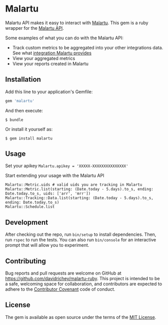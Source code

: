# Malartu

Malartu API makes it easy to interact with [Malartu](https://www.malartu.co/). This gem is a ruby wrapper for the [Malartu API](https://app.malartu.co/docs/api).

Some examples of what you can do with the Malartu API:

* Track custom metrics to be aggregated into your other integrations data. See what [integration Malartu provides](https://www.malartu.co/integrations/)
* View your aggregated metrics
* View your reports created in Malartu

## Installation

Add this line to your application's Gemfile:

```ruby
gem 'malartu'
```

And then execute:

    $ bundle

Or install it yourself as:

    $ gem install malartu

## Usage

Set your apikey
`Malartu.apikey = 'XXXXX-XXXXXXXXXXXXXXX'`

Start extending your usage with the Malartu API
```
Malartu::Metric.uids # valid uids you are tracking in Malartu
Malartu::Metric.list(starting: (Date.today - 5.days).to_s, ending: Date.today.to_s, uids: ['arr', 'mrr'])
Malartu::Tracking::Data.list(starting: (Date.today - 5.days).to_s, ending: Date.today.to_s)
Malartu::Schedule.list
```


## Development

After checking out the repo, run `bin/setup` to install dependencies. Then, run `rspec` to run the tests. You can also run `bin/console` for an interactive prompt that will allow you to experiment.

## Contributing

Bug reports and pull requests are welcome on GitHub at https://github.com/davidrichey/malartu-ruby. This project is intended to be a safe, welcoming space for collaboration, and contributors are expected to adhere to the [Contributor Covenant](contributor-covenant.org) code of conduct.

## License

The gem is available as open source under the terms of the [MIT License](http://opensource.org/licenses/MIT).

